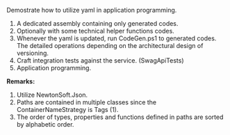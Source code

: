 Demostrate how to utilize yaml in application programming.

1. A dedicated assembly containing only generated codes.
1. Optionally with some technical helper functions codes.
1. Whenever the yaml is updated, run CodeGen.ps1 to generated codes. The detailed operations depending on the architectural design of versioning.
1. Craft integration tests against the service. (SwagApiTests)
1. Application programming.

**Remarks:**

1. Utilize NewtonSoft.Json.
1. Paths are contained in multiple classes since the ContainerNameStrategy is Tags (1).
1. The order of types, properties and functions defined in paths are sorted by alphabetic order.